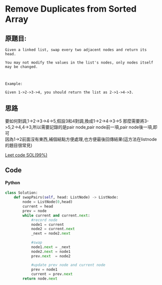 # Remove Duplicates from Sorted Array

## 原題目:
```
Given a linked list, swap every two adjacent nodes and return its head.

You may not modify the values in the list's nodes, only nodes itself may be changed.

 

Example:

Given 1->2->3->4, you should return the list as 2->1->4->3.
```

## 思路
要如何對調,1->2->3->4->5,假設3和4對調,換成1->2->4->3->5 那麼需要將3->5,2->4,4->3,所以需要記錄的是pair node,pair node前一項,pair node後一項,即可<br>
因為1->2前面沒有東西,補個結點方便處理,也方便最後回傳結果(這方法在listnode的題目很常見)



<a href = "https://leetcode.com/submissions/detail/386908005/">Leet code SOL(99%)</a>

## Code

#### Python

```python
class Solution:
    def swapPairs(self, head: ListNode) -> ListNode:
        node = ListNode(0,head)
        current = head
        prev = node
        while current and current.next:
            #record node
            node1 = current
            node2 = current.next
            _next = node2.next
            
            #swap
            node1.next = _next            
            node2.next = node1            
            prev.next  = node2 
            
            #update prev node and current node
            prev = node1  
            current = prev.next   
        return node.next  
```





